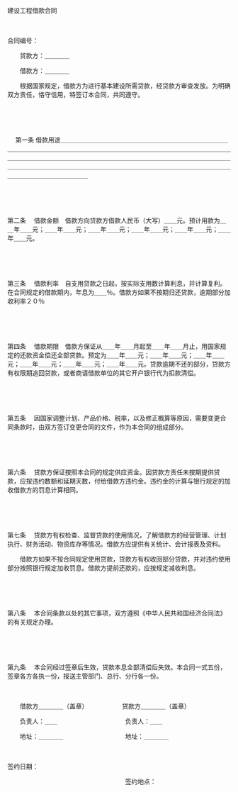



建设工程借款合同



 

　　


 合同编号：



　　贷款方：＿＿＿＿

　　借款方：＿＿＿＿

　　根据国家规定，借款方为进行基本建设所需贷款，经贷款方审查发放。为明确双方责任，恪守信用，特签订本合同，共同遵守。　

　　

　　

　 第一条
 借款用途＿＿＿＿＿＿＿＿＿＿＿＿＿＿＿＿＿＿＿＿＿＿＿＿＿＿＿＿＿＿＿＿＿＿＿＿＿＿＿＿＿＿＿＿＿＿＿＿＿＿＿＿＿＿＿＿＿＿＿＿＿＿＿＿＿＿＿＿＿＿＿＿＿＿＿＿＿＿＿＿＿＿＿＿＿＿＿＿＿＿＿＿＿＿＿＿＿＿＿＿＿＿＿＿＿＿＿＿＿＿＿＿＿＿＿＿＿＿＿＿＿＿＿＿＿＿＿＿＿＿＿＿＿＿＿＿＿＿＿＿＿＿＿＿＿＿＿＿

　　

　　

第二条
　借款金额　借款方向贷款方借款人民币（大写）＿＿元。预计用款为＿＿年＿＿元；＿＿年＿＿元；＿＿年＿＿元；＿＿年＿＿元；＿＿年＿＿元；＿＿年＿＿元。

　　

　　

第三条
　借款利率　自支用贷款之日起，按实际支用数计算利息，并计算复利。在合同规定的借款期内，年息为＿＿％。借款方如果不按期归还贷款，逾期部分加收利率２０％

　　

　　

第四条
　借款期限　借款方保证从＿＿年＿＿月起至＿＿年＿＿月止，用国家规定的还款资金偿还全部贷款。预定为＿＿年＿＿元；＿＿年＿＿元；＿＿年＿＿元；＿＿年＿＿元；＿＿年＿＿元；＿＿年＿＿元。贷款逾期不还的部分，贷款方有权限期追回贷款，或者商请借款单位的其它开户银行代为扣款清偿。

　　

　　

第五条
　因国家调整计划、产品价格、税率，以及修正概算等原因，需要变更合同条款时，由双方签订变更合同的文件，作为本合同的组成部分。

　　

　　

第六条
　贷款方保证按照本合同的规定供应资金。因贷款方责任未按期提供贷款，应按违约数额和延期天数，付给借款方违约金。违约金的计算与银行规定的加收借款方的罚息计算相同。

　　

　　

第七条
　贷款方有权检查、监督贷款的使用情况，了解借款方的经营管理、计划执行、财务活动、物资库存等情况。借款方应提供有关统计、会计报表及资料。

　　借款方如果不按合同规定使用贷款，贷款方有权收回部分贷款，并对违约使用部分按照银行规定加收罚息。借款方提前还款的，应按规定减收利息。

　　

　　

第八条
　本合同条款以处的其它事项，双方遵照《中华人民共和国经济合同法》的有关规定办理。

　　

　　

第九条
　本合同经过签章后生效，贷款本息全部清偿后失效。本合同一式五份，签章各方各执一份，报送主管部门、总行、分行各一份。

　　

　　借款方＿＿＿＿（盖章）　　　　　　贷款方＿＿＿＿（盖章）

　　负责人：＿＿　　　　　　　　　　　负责人：＿＿

　　地址：＿＿＿＿　　　　　　　　　　地址：＿＿＿＿

　　　　　　　　　　　　　　　　　　　


 签约日期：
 
　　　　　　　　　　　　　　　　　　　签约地点：

